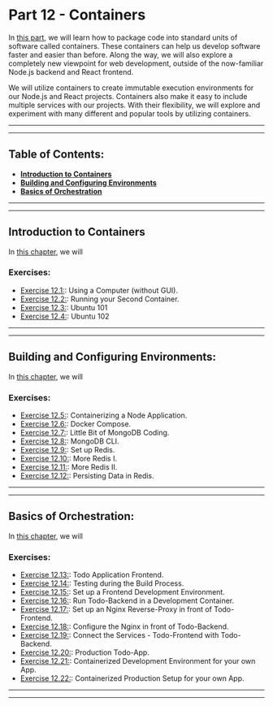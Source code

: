 # Part 12 - Containers

In [this part](https://fullstackopen.com/en/part12), we will learn how to package code into standard units of software called containers. These containers can help us develop software faster and easier than before. Along the way, we will also explore a completely new viewpoint for web development, outside of the now-familiar Node.js backend and React frontend.

We will utilize containers to create immutable execution environments for our Node.js and React projects. Containers also make it easy to include multiple services with our projects. With their flexibility, we will explore and experiment with many different and popular tools by utilizing containers.

---
---

## Table of Contents:

- **[Introduction to Containers](#introduction-to-containers)**
- **[Building and Configuring Environments](#building-and-configuring-environments)**
- **[Basics of Orchestration](#basics-of-orchestration)**

---
---

## Introduction to Containers

In [this chapter](https://fullstackopen.com/en/part12/introduction_to_containers), we will 

### Exercises:

- [Exercise 12.1:](): Using a Computer (without GUI).
- [Exercise 12.2:](): Running your Second Container.
- [Exercise 12.3:](): Ubuntu 101
- [Exercise 12.4:](): Ubuntu 102

---
---

## Building and Configuring Environments:

In [this chapter](https://fullstackopen.com/en/part12/building_and_configuring_environments), we will

### Exercises:

- [Exercise 12.5:](): Containerizing a Node Application.
- [Exercise 12.6:](): Docker Compose.
- [Exercise 12.7:](): Little Bit of MongoDB Coding.
- [Exercise 12.8:](): MongoDB CLI.
- [Exercise 12.9:](): Set up Redis.
- [Exercise 12.10:](): More Redis I.
- [Exercise 12.11:](): More Redis II.
- [Exercise 12.12:](): Persisting Data in Redis.

---
---

## Basics of Orchestration:

In [this chapter](https://fullstackopen.com/en/part12/basics_of_orchestration), we will

### Exercises:

- [Exercise 12.13:](): Todo Application Frontend.
- [Exercise 12.14:](): Testing during the Build Process.
- [Exercise 12.15:](): Set up a Frontend Development Environment.
- [Exercise 12.16:](): Run Todo-Backend in a Development Container.
- [Exercise 12.17:](): Set up an Nginx Reverse-Proxy in front of Todo-Frontend.
- [Exercise 12.18:](): Configure the Nginx in front of Todo-Backend.
- [Exercise 12.19:](): Connect the Services - Todo-Frontend with Todo-Backend.
- [Exercise 12.20:](): Production Todo-App.
- [Exercise 12.21:](): Containerized Development Environment for your own App.
- [Exercise 12.22:](): Containerized Production Setup for your own App.

---
---
